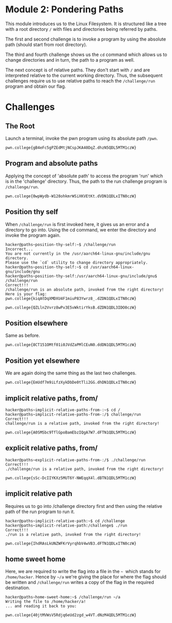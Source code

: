 # Module 2: Pondering Paths
This module introduces us to the Linux Filesystem. It is structured like a tree with a root directory `/` with files and directories being referred by paths.

The first and second challenge is to invoke a program by using the absolute path (should start from root directory).

The third and fourth challenge shows us the `cd` command which allows us to change directories and in turn, the path to a program as well.

The next concept is of relative paths. They don't start with `/` and are interpreted relative to the current working directory. Thus, the subsequent challenges require us to use relative paths to reach the `/challenge/run` program and obtain our flag.
# Challenges
## The Root
Launch a terminal, invoke the pwn program using its absolute path `/pwn`.

`pwn.college{gB4eFc5gPZEdMtjNCspJKA40DqZ.dhzN5QDL5MTM1czW}`
## Program and absolute paths
Applying the concept of 'absolute path' to access the program 'run' which is in the 'challenge' directory. Thus, the path to the run challenge program is `/challenge/run`.

`pwn.college{0wpWydb-W128ohkmrWSiXKVEtKt.dVDN1QDLxITN0czW}`
## Position thy self
When `/challenge/run` is first invoked here, it gives us an error and a directory to go into. Using the cd command, we enter the directory and invoke the program again.
```
hacker@paths~position-thy-self:~$ /challenge/run
Incorrect...
You are not currently in the /usr/aarch64-linux-gnu/include/gnu directory.
Please use the `cd` utility to change directory appropriately.
hacker@paths~position-thy-self:~$ cd /usr/aarch64-linux-gnu/include/gnu
hacker@paths~position-thy-self:/usr/aarch64-linux-gnu/include/gnu$ /challenge/run
Correct!!!
/challenge/run is an absolute path, invoked from the right directory!
Here is your flag:
pwn.college{kiqAtDqXMDXU4F1miuP83Ywrz8_.dZDN1QDLxITN0czW}
```

`pwn.college{QZLln2Vvrz8wPv3E5vWktirYksB.dZDN1QDL3IDO0czW}`
## Position elsewhere
Same as before.

`pwn.college{8CT151OMtf01i0JVdZaPMlCEuN0.ddDN1QDL5MTM1czW}`
## Position yet elsewhere
We are again doing the same thing as the last two challenges.

`pwn.college{EmUdf7m9iLfzXykDbDe0tTli2GG.dhDN1QDLxITN0czW}`
## implicit relative paths, from/
```
hacker@paths~implicit-relative-paths-from-:~$ cd /
hacker@paths~implicit-relative-paths-from-:/$ challenge/run
Correct!!!
challenge/run is a relative path, invoked from the right directory!
```

`pwn.college{A0SMSbc9TflGpoBamEbzIQgA7W7.dFTN1QDL5MTM1czW}`
## explicit relative paths, from/
```
hacker@paths~explicit-relative-paths-from-:/$ ./challenge/run
Correct!!!
./challenge/run is a relative path, invoked from the right directory!
```
`pwn.college{sSc-DcIIYKXz5MUT6Y-NWEqqX4l.dBTN1QDL5MTM1czW}`
## implicit relative path
Requires us to go into /challenge directory first and then using the relative path of the run program to run it.
```
hacker@paths~implicit-relative-path:~$ cd /challenge
hacker@paths~implicit-relative-path:/challenge$ ./run
Correct!!!
./run is a relative path, invoked from the right directory!
```
`pwn.college{IhdRAsLkUNZWFKrVyrqhbV4wVB3.dFTN1QDLxITN0czW}`
## home sweet home
Here, we are required to write the flag into a file in the `~ `which stands for `/home/hacker`. Hence by `~/a` we're giving the place for where the flag should be written and `/challenge/run` writes a copy of the flag in the required destination.
```
hacker@paths~home-sweet-home:~$ /challenge/run ~/a
Writing the file to /home/hacker/a!
... and reading it back to you:
```
`pwn.college{40jtMVWsV5Rdjq6eUd2zgd_w4VT.dNzM4QDL5MTM1czW}`
